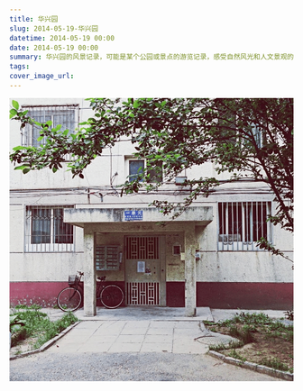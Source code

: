 ```yaml
---
title: 华兴园
slug: 2014-05-19-华兴园
datetime: 2014-05-19 00:00
date: 2014-05-19 00:00
summary: 华兴园的风景记录，可能是某个公园或景点的游览记录，感受自然风光和人文景观的美好。
tags: 
cover_image_url: 
---
```

![62661-9qw9y5jl8dp.png](../assets/2019/09/2495471407.png)